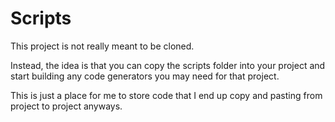 # Scripts

This project is not really meant to be cloned.

Instead, the idea is that you can copy the scripts folder into your project and start building any code generators you may need for that project.

This is just a place for me to store code that I end up copy and pasting from project to project anyways.
